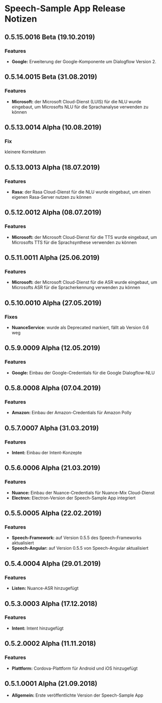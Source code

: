 # Speech-Sample App Release Notizen


## 0.5.15.0016 Beta (19.10.2019)

### Features

* **Google:** Erweiterung der Google-Komponente um Dialogflow Version 2.


## 0.5.14.0015 Beta (31.08.2019)

### Features

* **Microsoft:** der Microsoft Cloud-Dienst (LUIS) für die NLU wurde eingebaut, um Microsofts NLU für die Sprachanalyse verwenden zu können


## 0.5.13.0014 Alpha (10.08.2019)

### Fix

kleinere Korrekturen


## 0.5.13.0013 Alpha (18.07.2019)

### Features

* **Rasa:** der Rasa Cloud-Dienst für die NLU wurde eingebaut, um einen eigenen Rasa-Server nutzen zu können


## 0.5.12.0012 Alpha (08.07.2019)

### Features

* **Microsoft:** der Microsoft Cloud-Dienst für die TTS wurde eingebaut, um Microsofts TTS für die Sprachsynthese verwenden zu können


## 0.5.11.0011 Alpha (25.06.2019)

### Features

* **Microsoft:** der Microsoft Cloud-Dienst für die ASR wurde eingebaut, um Microsofts ASR für die Spracherkennung verwenden zu können


## 0.5.10.0010 Alpha (27.05.2019)

### Fixes

* **NuanceService:** wurde als Deprecated markiert, fällt ab Version 0.6 weg


## 0.5.9.0009 Alpha (12.05.2019)

### Features

* **Google:** Einbau der Google-Credentials für die Google Dialogflow-NLU


## 0.5.8.0008 Alpha (07.04.2019)

### Features

* **Amazon:** Einbau der Amazon-Credentials für Amazon Polly


## 0.5.7.0007 Alpha (31.03.2019)

### Features

* **Intent:** Einbau der Intent-Konzepte


## 0.5.6.0006 Alpha (21.03.2019)

### Features

* **Nuance:** Einbau der Nuance-Credentials für Nuance-Mix Cloud-Dienst
* **Electron:** Electron-Version der Speech-Sample App integriert


## 0.5.5.0005 Alpha (22.02.2019)

### Features

* **Speech-Framework:** auf Version 0.5.5 des Speech-Frameworks aktualisiert
* **Speech-Angular:** auf Version 0.5.5 von Speech-Angular aktualisiert 


## 0.5.4.0004 Alpha (29.01.2019)

### Features

* **Listen:** Nuance-ASR hinzugefügt


## 0.5.3.0003 Alpha (17.12.2018)

### Features

* **Intent:** Intent hinzugefügt


## 0.5.2.0002 Alpha (11.11.2018)

### Features

* **Plattform:** Cordova-Plattform für Android und iOS hinzugefügt


## 0.5.1.0001 Alpha (21.09.2018)

* **Allgemein:** Erste veröffentlichte Version der Speech-Sample App
